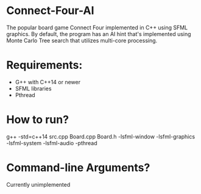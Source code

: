 # Connect-Four-AI
The popular board game Connect Four implemented in C++ using SFML graphics. By default, the program has an AI hint that's implemented using Monte Carlo Tree search that utilizes multi-core processing.

# Requirements:
- G++ with C++14 or newer
- SFML libraries
- Pthread

# How to run?
g++ -std=c++14 src.cpp Board.cpp Board.h -lsfml-window -lsfml-graphics -lsfml-system -lsfml-audio -pthread

# Command-line Arguments?
Currently unimplemented
